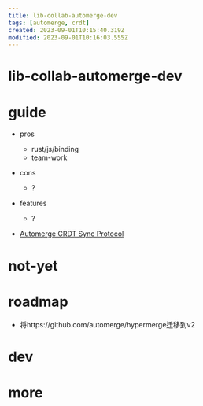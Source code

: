 ```yaml
---
title: lib-collab-automerge-dev
tags: [automerge, crdt]
created: 2023-09-01T10:15:40.319Z
modified: 2023-09-01T10:16:03.555Z
---
```


# lib-collab-automerge-dev

# guide

- pros
  - rust/js/binding
  - team-work

- cons
  - ?

- features
  - ?

- [Automerge CRDT Sync Protocol](https://automerge.org/docs/how-it-works/sync/)
# not-yet

# roadmap
- 将https://github.com/automerge/hypermerge迁移到v2
# dev

# more
